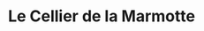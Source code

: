 ---
title: "Le Cellier de la Marmotte"
url: /murat/le-cellier-de-la-marmotte/
shop: Lebensmittel
---